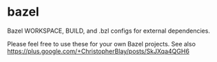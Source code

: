 # bazel
Bazel WORKSPACE, BUILD, and .bzl configs for external dependencies.

Please feel free to use these for your own Bazel projects. See also https://plus.google.com/+ChristopherBlay/posts/SkJXqa4QGH6
